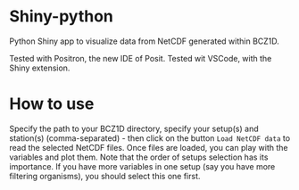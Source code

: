 # Shiny-python

Python Shiny app to visualize data from NetCDF generated within BCZ1D.

Tested with Positron, the new IDE of Posit.
Tested wit VSCode, with the Shiny extension.

# How to use

Specify the path to your BCZ1D directory, specify your setup(s) and station(s) (comma-separated) - then click on the button `Load NetCDF data` to read the selected NetCDF files.
Once files are loaded, you can play with the variables and plot them. Note that the order of setups selection has its importance. If you have more variables in one setup (say you have more filtering organisms), you should select this one first.
